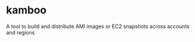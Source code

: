 kamboo
======

A tool to build and distribute AMI images or EC2 snapshots across accounts and regions

